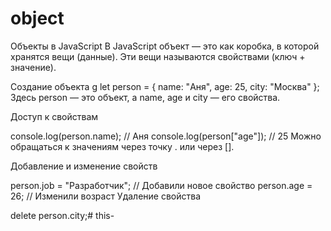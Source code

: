 # object
Объекты в JavaScript
В JavaScript объект — это как коробка, в которой хранятся вещи (данные). Эти вещи называются свойствами (ключ + значение).

Создание объекта
g
let person = {
  name: "Аня",
  age: 25,
  city: "Москва"
};
Здесь person — это объект, а name, age и city — его свойства.

Доступ к свойствам

console.log(person.name); // Аня
console.log(person["age"]); // 25
Можно обращаться к значениям через точку . или через [].

Добавление и изменение свойств

person.job = "Разработчик"; // Добавили новое свойство
person.age = 26; // Изменили возраст
Удаление свойства

delete person.city;# this-
